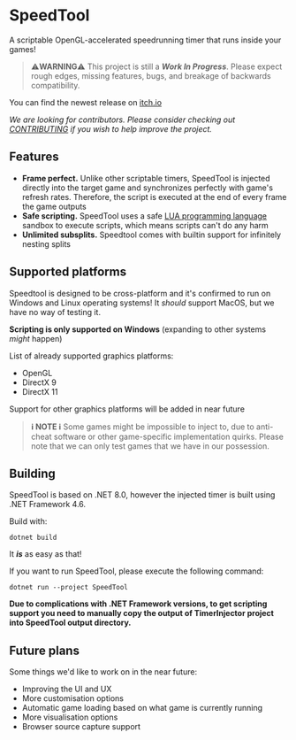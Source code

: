# SpeedTool
A scriptable OpenGL-accelerated speedrunning timer that runs inside your games!

>⚠️**WARNING**⚠️ This project is still a _**Work In Progress**_. Please expect rough edges, missing features, bugs, and breakage of backwards compatibility.

You can find the newest release on [itch.io](https://3rdmaple.itch.io/speedtool)

_We are looking for contributors. Please consider checking out [CONTRIBUTING](CONTRIBUTING.md) if you wish to help improve the project._

## Features
* **Frame perfect.** Unlike other scriptable timers, SpeedTool is injected directly into the target game and synchronizes perfectly with game's refresh rates. Therefore, the script is executed at the end of every frame the game outputs
* **Safe scripting.** SpeedTool uses a safe [LUA programming language](https://www.lua.org/) sandbox to execute scripts, which means scripts can't do any harm
* **Unlimited subsplits.** Speedtool comes with builtin support for infinitely nesting splits

## Supported platforms

Speedtool is designed to be cross-platform and it's confirmed to run on Windows and Linux operating systems! It *should* support MacOS, but we have no way of testing it.

**Scripting is only supported on Windows** (expanding to other systems _might_ happen)

List of already supported graphics platforms:
* OpenGL
* DirectX 9
* DirectX 11

Support for other graphics platforms will be added in near future

> **ℹ️ NOTE ℹ️** Some games might be impossible to inject to, due to anti-cheat software or other game-specific implementation quirks. Please note that we can only test games that we have in our possession.

## Building

SpeedTool is based on .NET 8.0, however the injected timer is built using .NET Framework 4.6.

Build with:
```
dotnet build
```

It _**is**_ as easy as that!

If you want to run SpeedTool, please execute the following command:
```
dotnet run --project SpeedTool
```

**Due to complications with .NET Framework versions, to get scripting support you need to manually copy the output of TimerInjector project into SpeedTool output directory.**

## Future plans

Some things we'd like to work on in the near future:

* Improving the UI and UX
* More customisation options
* Automatic game loading based on what game is currently running
* More visualisation options
* Browser source capture support
